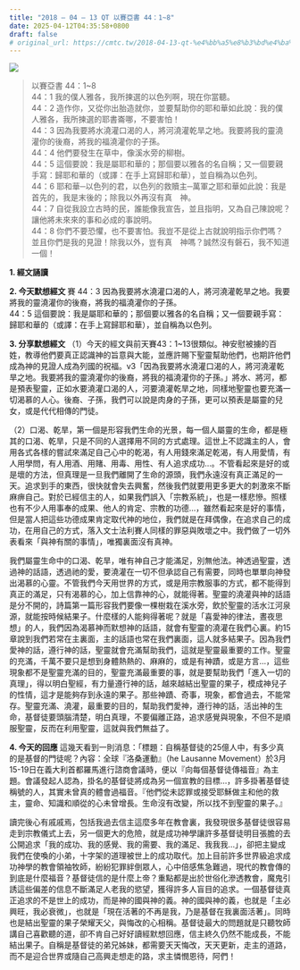 ```yaml
---
title: "2018 – 04 – 13 QT 以賽亞書 44：1~8"
date: 2025-04-12T04:35:58+0800
draft: false
# original_url: https://cmtc.tw/2018-04-13-qt-%e4%bb%a5%e8%b3%bd%e4%ba%9e%e6%9b%b8-44%ef%bc%9a18
---
```


![](/images/qt.jpg)
> 以賽亞書 44：1\~8  
> 44：1 我的僕人雅各，我所揀選的以色列啊，現在你當聽。  
> 44：2 造作你，又從你出胎造就你，並要幫助你的耶和華如此說：我的僕人雅各，我所揀選的耶書崙哪，不要害怕！  
> 44：3 因為我要將水澆灌口渴的人，將河澆灌乾旱之地。我要將我的靈澆灌你的後裔，將我的福澆灌你的子孫。  
> 44：4 他們要發生在草中，像溪水旁的柳樹。  
> 44：5 這個要說：我是屬耶和華的；那個要以雅各的名自稱；又一個要親手寫：歸耶和華的（或譯：在手上寫歸耶和華），並自稱為以色列。  
> 44：6 耶和華─以色列的君，以色列的救贖主─萬軍之耶和華如此說：我是首先的，我是末後的；除我以外再沒有真　神。  
> 44：7 自從我設立古時的民，誰能像我宣告，並且指明，又為自己陳說呢？讓他將未來來的事和必成的事說明。  
> 44：8 你們不要恐懼，也不要害怕。我豈不是從上古就說明指示你們嗎？並且你們是我的見證！除我以外，豈有真　神嗎？誠然沒有磐石，我不知道一個！

**1. 經文誦讀**

**2.  今天默想經文**
賽 44：3 因為我要將水澆灌口渴的人，將河澆灌乾旱之地。我要將我的靈澆灌你的後裔，將我的福澆灌你的子孫。  
44：5 這個要說：我是屬耶和華的；那個要以雅各的名自稱；又一個要親手寫：歸耶和華的（或譯：在手上寫歸耶和華），並自稱為以色列。

**3. 分享默想經文**
（1）今天的經文與前天賽43：1\~13很類似。神安慰被擄的百姓，教導他們要真正認識神的旨意與大能，並應許賜下聖靈幫助他們，也期許他們成為神的見證人成為列國的祝福。v3「因為我要將水澆灌口渴的人，將河澆灌乾旱之地。我要將我的靈澆灌你的後裔，將我的福澆灌你的子孫。」將水、將河，都是預表聖靈，正如水要澆灌口渴的人，河要澆灌乾旱之地，同樣地聖靈也要充滿一切渴慕的人心。後裔、子孫，我們可以說是肉身的子孫，更可以預表是屬靈的兒女，或是代代相傳的門徒。

（2）口渴、乾旱，第一個是形容我們生命的光景，每一個人屬靈的生命，都是極其的口渴、乾旱，只是不同的人選擇用不同的方式處理。這世上不認識主的人，會用各式各樣的嘗試來滿足自己心中的乾渴，有人用錢來滿足乾渴，有人用愛情，有人用學問，有人用酒、用賭、用毒、用性、有人追求成功…。不管看起來是好的或是壞的方法，但真理是一旦我們離開了生命的源頭，我們永遠沒有真正滿足的一天。追求到手的東西，很快就會失去興奮，然後我們就要用更多更大的刺激來不斷麻痹自己。對於已經信主的人，如果我們誤入「宗教系統」，也是一樣悲慘。照樣也有不少人用事奉的成果、他人的肯定、宗教的功德…，雖然看起來是好的事情，但是當人把這些功德成果肯定取代神的地位，我們就是在拜偶像，在追求自己的成功，在用自己的方式，落入文士法利賽人同樣的罪惡與敗壞之中。我們做了一切外表看來「與神有關的事情」，唯獨裏面沒有真神。

我們屬靈生命中的口渴、乾旱，唯有神自己才能滿足，別無他法。神透過聖靈，透過神的話語，透過祂的愛，要澆灌在一切不但承認自己有需要，同時也單單向神發出渴慕的心靈。不管我們今天用世界的方式，或是用宗教服事的方式，都不能得到真正的滿足，只有渴慕的心，加上信靠神的心，就能得著。聖靈的澆灌與神的話語是分不開的，詩篇第一篇形容我們要像一棵樹栽在溪水旁，飲於聖靈的活水江河泉源，就能按時候結果子。什麼樣的人能夠得著呢？就是「喜愛神的律法，晝夜思想」的人，我們因為渴慕神而默想神的話語，就會有聖靈的澆灌在我們心裏。約15章說到我們若常在主裏面，主的話語也常在我們裏面，這人就多結果子。因為我們愛神的話，遵行神的話，聖靈就會充滿幫助我們，這就是聖靈最重要的工作。聖靈的充滿，千萬不要只是想到身體熱熱的、麻麻的，或是有神蹟，或是方言…，這些現象都不是聖靈充滿的目的，聖靈充滿最重要的事，就是要幫助我們「進入一切的真理」，得以明白聖經，有力量遵行神的話，越來越結出聖靈的果子，模成神兒子的性情，這才是能夠存到永遠的果子。那些神蹟、奇事，現象，都會過去，不能常存。聖靈充滿、澆灌，最重要的目的，幫助我們愛神，遵行神的話，活出神的生命，基督徒要頭腦清楚，明白真理，不要偏離正路，追求感覺與現象，不但不是順服聖靈，反而在利用聖靈，這就與我們無益了。

**4. 今天的回應**
這幾天看到一則消息：「標題：自稱基督徒的25億人中，有多少真的是基督的門徒呢？內容：全球『洛桑運動』（he Lausanne Movement）於3月15-19日在義大利首都羅馬進行諮商會議時，便以『向每個基督徒傳福音』為主題。會議發起人認為，掛名的基督徒將成為另一個宣教的目標…，許多掛著基督徒稱號的人，其實未曾真的體會過福音。『他們從未認罪或接受耶穌做主和他的救主，靈命、知識和順從的心未曾增長。生命沒有改變，所以找不到聖靈的果子。』

讀完後心有戚戚焉，包括我過去信主這麼多年在教會裏，我發現很多基督徒很容易走到宗教儀式上去，另一個更大的危險，就是成功神學讓許多基督徒明目張膽的去公開追求「我的成功、我的感覺、我的需要、我的滿足、我我我…」，卻把主變成我們在使喚的小弟，十字架的道理被世上的成功取代。加上目前許多世界級追求成功神學的教會領袖牧師，紛紛犯罪絆倒眾人，心中倍感焦急難過，現代的教會傳的到底是什麼福音？基督徒信的是什麼上帝？重點都是出於世俗化滲透教會，魔鬼引誘這些偏差的信息不斷滿足人老我的慾望，獲得許多人盲目的追求。一個基督徒真正追求的不是世上的成功，而是神的國與神的義。神的國與神的義，也就是「主必興旺，我必衰微」，也就是「現在活著的不再是我，乃是基督在我裏面活著」。同時也是結出聖靈的果子榮耀天父，與悔改的心相稱。基督徒最大的問題就是只聽牧師講自己喜歡聽的道，卻不肯自己好好讀經默想回應，信主終久仍然不能成長，不能結出果子。自稱是基督徒的弟兄姊妹，都需要天天悔改，天天更新，走主的道路，而不是迎合世界或隨自己高興走想走的路，求主憐憫恩待，阿們！

